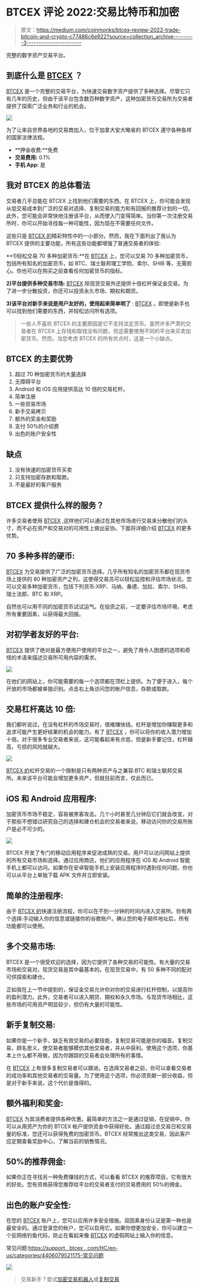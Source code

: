 # BTCEX 评论 2022:交易比特币和加密

> 原文：<https://medium.com/coinmonks/btcex-review-2022-trade-bitcoin-and-crypto-c77486c6e922?source=collection_archive---------3----------------------->

完整的数字资产交易平台。

## 到底什么是 [BTCEX](https://www.btcex.com/en-us/register?i=4p4xatg1) ？

[BTCEX](https://www.btcex.com/en-us/register?i=4p4xatg1) 是一个完整的交易平台，为快速交易数字资产提供了多种选择。尽管它只有几年的历史，但由于该平台包含数百种数字资产，这种加密货币交易所为交易者提供了探索广泛业务和行业的机会。

![](img/f58f0fe3eb2657b2b4a40a87afeabbd8.png)

为了让来自世界各地的交易商加入，位于加拿大安大略省的 BTCEX 遵守各种各样的国家法律法规。

*   **押金收费:**免费
*   **交易费用:** 0.1%
*   **手机 App:** 是

## 我对 BTCEX 的总体看法

交易者几乎总能在 BTCEX 上找到他们需要的东西。在 BTCEX 上，你可能会发现从低交易成本到广泛的交易对选择、复制交易的能力和有回报的推荐计划的一切。此外，您可能会非常快地注册该平台，从而使入门变得简单。当你第一次注册交易所时，你可以开始寻找每一种可能性，因为现在不需要任何文件。

这些只是 [BTCEX 的](https://www.btcex.com/en-us/register?i=4p4xatg1)精彩特性中的一小部分。然而，我在下面列出了我认为 BTCEX 提供的主要功能，所有这些功能都增强了普通交易者的体验:

**1)轻松交易 70 多种加密货币:**在 [BTCEX](https://www.btcex.com/en-us/register?i=4p4xatg1) 上，您可以交易 70 多种加密货币，包括所有知名的加密货币，如 BTC、瑞士联邦理工学院、索尔、SHIB 等，无需担心。你也可以在购买之前查看任何加密货币的指标。

**2)平台提供多种交易市场:** [BTCEX](https://www.btcex.com/en-us/register?i=4p4xatg1) 除现货交易外还提供十倍杠杆保证金交易。为了进一步分散投资，你还可以投资永久市场、期权和期货。

**3)该平台对新手来说是用户友好的，使用起来简单明了** : [BTCEX](https://www.btcex.com/en-us/register?i=4p4xatg1) 。即使是新手也可以找到他们需要的东西，并轻松访问所有选项。

> 一些人不喜欢 BTCEX 的主要原因是它不支持法定货币。虽然许多严肃的交易者在 BTCEX 上存钱和取钱没有问题，但这需要使用不同的平台来买卖加密货币。然而，当您考虑 BTCEX 的所有优点时，这是一个小缺点。

## BTCEX 的主要优势

1.  超过 70 种加密货币的大量选择
2.  无障碍平台
3.  Android 和 iOS 应用提供高达 10 倍的交易杠杆。
4.  简单注册
5.  一些贸易市场
6.  新手交易拷贝
7.  额外的奖金和奖励
8.  支付 50%的介绍费
9.  出色的账户安全性

## 缺点

1.  没有快速的加密货币买卖
2.  只支持加密存款和取款。
3.  不是最好的客户服务

## BTCEX 提供什么样的服务？

许多交易者使用 [BTCEX](https://www.btcex.com/en-us/register?i=4p4xatg1) ,这样他们可以通过在其他市场进行交易来分散他们的头寸，而不必在资产和交易对的可用性上做出妥协。下面将详细介绍 [BTCEX](https://www.btcex.com/en-us/register?i=4p4xatg1) 的更多优势。

## **70 多种多样的硬币**:

[BTCEX](https://www.btcex.com/en-us/register?i=4p4xatg1) 为交易提供了广泛的加密货币选择。几乎所有知名的加密货币都在现货市场上提供的 80 种加密资产之列，这使得交易员可以轻松监控和评估市场状况。您可以交易多种加密货币，包括下列货币:XRP、马纳、桑德、加拉、索尔、SHIB、瑞士法郎、BTC 和 XRP。

自然也可以用不同的加密货币试试运气。在投资之前，一定要评估市场环境，考虑所有重要因素，以获得最大回报。

## 对初学者友好的平台:

[BTCEX](https://www.btcex.com/en-us/register?i=4p4xatg1) 提供了绝对是最方便用户使用的平台之一，避免了用令人困惑的选项和奇怪的术语来描述交易所可用内容的需求。

![](img/3d7db3764a5229ebdbe0769a8e74931f.png)

在他们的网站上，你可能需要的每一个选项都在顶栏上提供。为了便于进入，每个开放的市场都被单独识别。点击右上角访问您的帐户信息，存款或取款。

## 交易杠杆高达 10 倍:

我们都听说过，在没有杠杆的市场交易时，很难赚快钱。杠杆是增加你赚取更多和追求可能产生更好结果的机会的能力。有了 [BTCEX](https://www.btcex.com/en-us/register?i=4p4xatg1) ，你可以将你的收入潜力增加十倍。对于很多专业交易者来说，这可能看起来有点低，但是新手要记住，杠杆越高，亏损的风险就越大。

![](img/00f14d8ee041cec8f0ac03daf081e63a.png)

[BTCEX 的](https://www.btcex.com/en-us/register?i=4p4xatg1)杠杆交易的一个限制是只有两种资产与之兼容:BTC 和瑞士联邦交易所。未来该平台可能会增加更多资产，但就目前而言，仅此而已。

## iOS 和 Android 应用程序:

加密货币市场不稳定，容易被黑客攻击。几个小时甚至几分钟后它们就会改变。对于那些不想错过研究自己的选择和建仓机会的交易者来说，移动访问你的交易所账户是必不可少的。

![](img/64fde2ce399998bb915a6d75abe6e83f.png)

BTCEX 开发了专门的移动应用程序来促进成熟的交易。用户可以访问网站上提供的所有交易市场和选择。通过应用商店，他们的应用程序在 iOS 和 Android 智能手机上都可以访问。如果你在安卓智能手机上安装应用程序时遇到任何问题，你也可以从平台上单独下载 APK 文件并立即安装。

## 简单的注册程序:

由于 [BTCEX 的](https://www.btcex.com/en-us/register?i=4p4xatg1)快速注册流程，你可以在不到一分钟的时间内进入交易所。你有两个选择:手动输入你的信息或链接你的谷歌账户。确认您的电子邮件地址后，所有功能都可以使用。

## 多个交易市场:

BTCEX 是一个很受欢迎的选择，因为它提供了各种交易的可能性。有大量的交易市场和交易对。现货交易是其中最基本的。在现货交易中，有 50 多种不同的配对可供探索和建仓。

正如我在上一节中提到的，保证金交易允许你对你的交易进行杠杆控制，以提高你的盈利潜力。此外，交易者可以进入期货、期权和永久市场。与现货市场相比，这些市场的可用资产明显较少，但仍有大量的可能性。

## 新手复制交易:

如果你是一个新手，缺乏有效交易的必要技能，复制交易可能是你的福音。复制交易，顾名思义，使交易者能够模仿其他交易者，并从中获利。使用这个选项，你基本上什么都不用做，因为你跟踪的交易者会处理所有的事情。

在 [BTCEX](https://www.btcex.com/en-us/register?i=4p4xatg1) 上有很多复制交易者可以跟进。在选择交易者之前，你可以查看交易者的成功率和其他交易者的交易量。为了使用这个选项，你必须贡献一部分收益，但是对于新手来说，这个代价是值得的。

## 额外福利和奖金:

[BTCEX](https://www.btcex.com/en-us/register?i=4p4xatg1) 为其消费者提供各种优惠。最简单的方法之一是通过促销，在促销中，你可以从用资产为你的 BTCEX 帐户提供资金中获得好处。通过超过总交易日和交易量的标准，您还可以获得免费的加密货币。BTCEX 经常推出这类交易，因此客户应定期查看奖励中心，了解当前的销售情况。

## 50%的推荐佣金:

如果你正在寻找另一种免费赚钱的方式，可以看看 BTCEX 的推荐项目，它有很大的好处。您有资格获得您推荐给平台的交易者支付的交易费用的 50%的佣金。

## 出色的账户安全性:

在您的 [BTCEX](https://www.btcex.com/en-us/register?i=4p4xatg1) 账户上，您可以应用许多安全措施。双因素身份认证是第一种也是最安全的。通过登录您的帐户，您可以启用它。如果你想更加安全，你可以建立一个反网络钓鱼代码，防止在看起来像 [BTCEX](https://www.btcex.com/en-us/register?i=4p4xatg1) 的虚假网站上输入你的信息。

常见问题:[https://support . btcex . com/HC/en-us/categories/4406079521175-常见问题](https://support.btcex.com/hc/en-us/categories/4406079521175-FAQ)

![](img/efcc42a48e456cc1f14b9f5a7b4b9523.png)

> 交易新手？尝试[加密交易机器人](/coinmonks/crypto-trading-bot-c2ffce8acb2a)或[复制交易](/coinmonks/top-10-crypto-copy-trading-platforms-for-beginners-d0c37c7d698c)